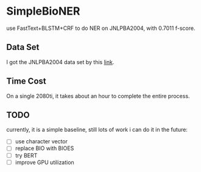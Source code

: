 # SimpleBioNER
use FastText+BLSTM+CRF to do NER on JNLPBA2004, with 0.7011 f-score.

## Data Set

I got the JNLPBA2004 data set by this [link](http://www.nactem.ac.uk/GENIA/current/Shared-tasks/JNLPBA/).

## Time Cost

On a single 2080ti, it takes about an hour to complete the entire process.

## TODO

currently, it is a simple baseline, still lots of work i can do it in the future:

- [ ] use character vector
- [ ] replace BIO with BIOES
- [ ] try BERT
- [ ] improve GPU utilization